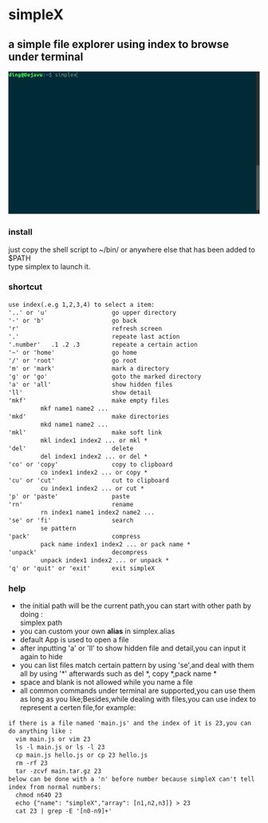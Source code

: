 # simpleX
## a simple file explorer using index to browse under terminal
![](https://github.com/b2ns/simpleX/blob/master/demo.gif)
### install
just copy the shell script to ~/bin/ or anywhere else that has been added to $PATH  
type simplex to launch it.
### shortcut
```
use index(.e.g 1,2,3,4) to select a item:
'..' or 'u'                  go upper directory
'-' or 'b'                   go back
'r'                          refresh screen
'.'                          repeate last action
'.number'   .1 .2 .3         repeate a certain action
'~' or 'home'                go home
'/' or 'root'                go root
'm' or 'mark'                mark a directory
'g' or 'go'                  goto the marked directory
'a' or 'all'                 show hidden files
'll'                         show detail
'mkf'                        make empty files
         mkf name1 name2 ...
'mkd'                        make directories
         mkd name1 name2 ...
'mkl'                        make soft link
         mkl index1 index2 ... or mkl * 
'del'                        delete
         del index1 index2 ... or del * 
'co' or 'copy'               copy to clipboard
         co index1 index2 ... or copy * 
'cu' or 'cut'                cut to clipboard
         cu index1 index2 ... or cut * 
'p' or 'paste'               paste
'rn'                         rename
         rn index1 name1 index2 name2 ...
'se' or 'fi'                 search
         se pattern
'pack'                       compress
         pack name index1 index2 ... or pack name * 
'unpack'                     decompress
         unpack index1 index2 ... or unpack * 
'q' or 'quit' or 'exit'      exit simpleX
```
### help
* the initial path will be the current path,you can start with other path by doing :  
  simplex path
* you can custom your own **alias** in simplex.alias
* default App is used to open a file
* after inputting 'a' or 'll' to show hidden file and detail,you can input it again to hide
* you can list files match certain pattern by using 'se',and deal with them all by using '*' afterwards such as del *, copy *,pack name *
* space and blank is not allowed while you name a file
* all common commands under terminal are supported,you can use them as long as you like;Besides,while dealing with files,you can use index to represent a certen file,for example: 
```
if there is a file named 'main.js' and the index of it is 23,you can do anything like :  
  vim main.js or vim 23  
  ls -l main.js or ls -l 23  
  cp main.js hello.js or cp 23 hello.js  
  rm -rf 23  
  tar -zcvf main.tar.gz 23  
below can be done with a 'n' before number because simpleX can't tell index from normal numbers:  
  chmod n640 23  
  echo {"name": "simpleX","array": [n1,n2,n3]} > 23  
  cat 23 | grep -E '[n0-n9]+'  
```
